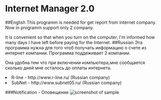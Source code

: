 # Internet Manager 2.0
##English
This programm is needed for get report from internet company.
Now in programm support only 2 company.

It is convenient so that when you turn on the computer, I'm informed how many days I have left before paying for the Internet.
##Russian
Эта программа нужна для того чтоб получать информацию о счете из интернет компании.
Программа поддеживает 2 компании.

Она удобна тем что при включении компьютера,мне сообщается сколько дней мне осталось до оплаты интернета.
<li>R-line - http://www.r-line.ru/ (Russian company)
<li>SubNet - http://www.subnet05.ru/ (Russian company)


###Notification - Оповещение
![screenshot of sample](https://github.com/lif0/InternetManager-CSharp/blob/master/for%20github/Notification.png)
